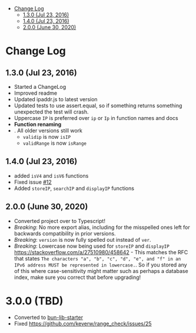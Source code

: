 <!-- START doctoc generated TOC please keep comment here to allow auto update -->
<!-- DON'T EDIT THIS SECTION, INSTEAD RE-RUN doctoc TO UPDATE -->


- [Change Log](#change-log)
  - [1.3.0 (Jul 23, 2016)](#130-jul-23-2016)
  - [1.4.0 (Jul 23, 2016)](#140-jul-23-2016)
  - [2.0.0 (June 30, 2020)](#200-june-30-2020)

<!-- END doctoc generated TOC please keep comment here to allow auto update -->

# Change Log

## 1.3.0 (Jul 23, 2016)
* Started a ChangeLog
* Improved readme
* Updated ipaddr.js to latest version
* Updated tests to use assert.equal, so if something returns something unexpected the test will crash.
* Uppercase `IP` is preferred over `ip` or `Ip` in function names and docs
*    **Function renaming**
*
    . All older versions still work
    * `validip` is now `isIP`
    * `validRange` is now `isRange`

## 1.4.0 (Jul 23, 2016)
* added `isV4` and `isV6` functions
* Fixed issue [#12](https://github.com/keverw/range_check/issues/12)
* Added `storeIP`, `searchIP` and `displayIP` functions

## 2.0.0 (June 30, 2020)
* Converted project over to Typescript!
* *Breaking*: No more export alias, including for the misspelled ones left for backwards compatibility in prior versions. 
* *Breaking*: `version` is now fully spelled out instead of `ver`.
* *Breaking*: Lowercase now being used for `storeIP` and `displayIP` https://stackoverflow.com/a/27510980/458642 - This matches the RFC that states `The characters "a", "b", "c", "d", "e", and "f" in an IPv6 address MUST be represented in lowercase.`. So if you stored any of this where case-sensitivity might matter such as perhaps a database index, make sure you correct that before upgrading!

# 3.0.0 (TBD)

* Converted to [bun-lib-starter](https://github.com/maxam2017/bun-lib-starter/tree/main)
* Fixed https://github.com/keverw/range_check/issues/25